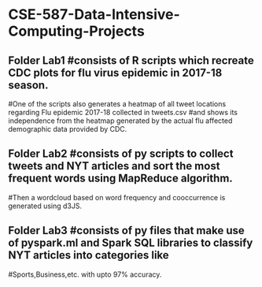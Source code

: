 # CSE-587-Data-Intensive-Computing-Projects

## Folder Lab1 #consists of R scripts which recreate CDC plots for flu virus epidemic in 2017-18 season.
#One of the scripts also generates a heatmap of all tweet locations regarding Flu epidemic 2017-18 collected in tweets.csv 
#and shows its independence from the heatmap generated by the actual flu affected demographic data provided by CDC.

## Folder Lab2 #consists of py scripts to collect tweets and NYT articles and sort the most frequent words using MapReduce algorithm.
#Then a wordcloud based on word frequency and cooccurrence is generated using d3JS.

## Folder Lab3 #consists of py files that make use of pyspark.ml and Spark SQL libraries to classify NYT articles into categories like
#Sports,Business,etc. with upto 97% accuracy.
